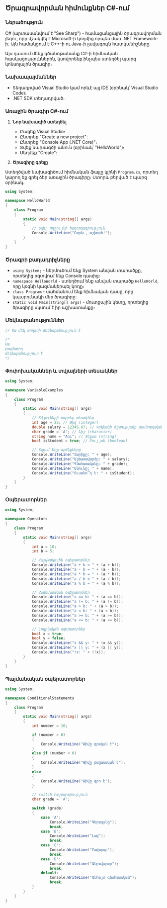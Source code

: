 ## Ծրագրավորման հիմունքներ C#-ում

### Ներածություն

C# (արտասանվում է "See Sharp") - համացանցային ծրագրավորման լեզու, որը մշակվել է Microsoft-ի կողմից որպես մաս .NET Framework-ի։ Այն համակցում է C++-ի ու Java-ի լավագույն հատկանիշները։

Այս դասում մենք կծանոթանանք C#-ի հիմնական հասկացություններին, կսովորենք ինչպես ստեղծել պարզ կոնսոլային ծրագիր։

### Նախապայմաններ

- Տեղադրված Visual Studio կամ որևէ այլ IDE (օրինակ՝ Visual Studio Code)։
- .NET SDK տեղադրված։

### Առաջին ծրագիր C#-ում

1. **Նոր նախագիծ ստեղծել**

   - Բացեք Visual Studio։
   - Ընտրեք "Create a new project"։
   - Ընտրեք "Console App (.NET Core)"։
   - Տվեք նախագծի անուն (օրինակ՝ "HelloWorld")։
   - Սեղմեք "Create"։

2. **Ծրագիրը գրելը**

Ստեղծված նախագիծում հիմնական ֆայլը կլինի `Program.cs`, որտեղ կարող եք գրել ձեր առաջին ծրագիրը։ Ստորև բերված է պարզ օրինակ.

```csharp
using System;

namespace HelloWorld
{
    class Program
    {
        static void Main(string[] args)
        {
            // Տպել ողջույնի հաղորդագրություն
            Console.WriteLine("Բարեւ, աշխարհ!");
        }
    }
}
```

### Ծրագրի բաղադրիչները

- `using System;` - ներմուծում ենք System անվան տարածքը, որտեղից օգտվում ենք Console դասից։
- `namespace HelloWorld` - ստեղծում ենք անվան տարածք `HelloWorld`, որը կօգնի կազմակերպել կոդը։
- `class Program` - սահմանում ենք հիմնական դասը, որը կպարունակի մեր ծրագիրը։
- `static void Main(string[] args)` - մուտքային կետը, որտեղից ծրագիրը սկսում է իր աշխատանքը։

### Մեկնաբանություններ

```csharp
// Սա մեկ տողանի մեկնաբանություն է

/*
Սա
բազմատող
մեկնաբանություն է
*/
```

### Փոփոխականներ և տվյալների տեսակներ

```csharp
using System;

namespace VariableExamples
{
    class Program
    {
        static void Main(string[] args)
        {
            // Տվյալների տարբեր տեսակներ
            int age = 25; // Թիվ (integer)
            double salary = 12345.67; // Կրկնակի ճշտությամբ տասնորդական թիվ (double)
            char grade = 'A'; // Նիշ (character)
            string name = "Ani"; // Տեքստ (string)
            bool isStudent = true; // Բուլյան (boolean)

            // Տպում ենք արժեքները
            Console.WriteLine("Տարիքը: " + age);
            Console.WriteLine("Աշխատավարձը: " + salary);
            Console.WriteLine("Գնահատականը: " + grade);
            Console.WriteLine("Անունը: " + name);
            Console.WriteLine("Ուսանո՞ղ է: " + isStudent);
        }
    }
}
```

### Օպերատորներ

```csharp
using System;

namespace Operators
{
    class Program
    {
        static void Main(string[] args)
        {
            int a = 10;
            int b = 5;

            // Հաշվարկային օպերատորներ
            Console.WriteLine("a + b = " + (a + b));
            Console.WriteLine("a - b = " + (a - b));
            Console.WriteLine("a * b = " + (a * b));
            Console.WriteLine("a / b = " + (a / b));
            Console.WriteLine("a % b = " + (a % b));

            // Համեմատական օպերատորներ
            Console.WriteLine("a == b: " + (a == b));
            Console.WriteLine("a != b: " + (a != b));
            Console.WriteLine("a > b: " + (a > b));
            Console.WriteLine("a < b: " + (a < b));
            Console.WriteLine("a >= b: " + (a >= b));
            Console.WriteLine("a <= b: " + (a <= b));

            // Լոգիկական օպերատորներ
            bool x = true;
            bool y = false;
            Console.WriteLine("x && y: " + (x && y));
            Console.WriteLine("x || y: " + (x || y));
            Console.WriteLine("!x: " + (!x));
        }
    }
}
```

### Պայմանական օպերատորներ

```csharp
using System;

namespace ConditionalStatements
{
    class Program
    {
        static void Main(string[] args)
        {
            int number = 10;

            if (number > 0)
            {
                Console.WriteLine("Թիվը դրական է");
            }
            else if (number < 0)
            {
                Console.WriteLine("Թիվը բացասական է");
            }
            else
            {
                Console.WriteLine("Թիվը զրո է");
            }

            // switch հայտարարություն
            char grade = 'A';

            switch (grade)
            {
                case 'A':
                    Console.WriteLine("Գերազանց");
                    break;
                case 'B':
                    Console.WriteLine("Լավ");
                    break;
                case 'C':
                    Console.WriteLine("Բավարար");
                    break;
                case 'D':
                    Console.WriteLine("Անբավարար");
                    break;
                default:
                    Console.WriteLine("Անհայտ գնահատական");
                    break;
            }
        }
    }
}
```
